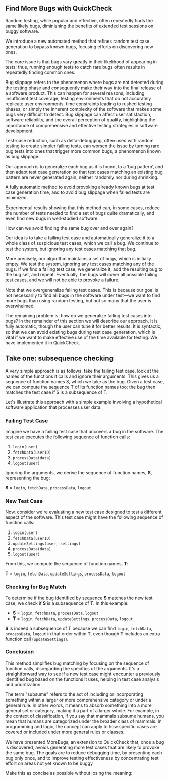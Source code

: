 ## Find More Bugs with QuickCheck

Random testing, while popular and effective, often repeatedly finds the same likely bugs, diminishing the benefits of extended test sessions on buggy software.

We introduce a new automated method that refines random test case generation to bypass known bugs, focusing efforts on discovering new ones.

The core issue is that bugs vary greatly in their likelihood of appearing in tests; thus, running enough tests to catch rare bugs often results in repeatedly finding common ones.

Bug slippage refers to the phenomenon where bugs are not detected during the testing phase and consequently make their way into the final release of a software product. This can happen for several reasons, including insufficient test coverage, testing environments that do not accurately replicate user environments, time constraints leading to rushed testing phases, or simply the inherent complexity of the software that makes some bugs very difficult to detect. Bug slippage can affect user satisfaction, software reliability, and the overall perception of quality, highlighting the importance of comprehensive and effective testing strategies in software development.

Test-case reduction, such as delta-debugging, often used with random testing to create simpler failing tests, can worsen the issue by turning rare bug tests into ones that trigger more common bugs, a phenomenon known as bug slippage.

Our approach is to generalize each bug as it is found, to a ‘bug pattern’, and then adapt test case generation so that test cases matching an existing bug pattern are never generated again, neither randomly nor during shrinking.

A fully automatic method to avoid provoking already known bugs at test case generation time, and to avoid bug slippage when failed tests are minimized.

Experimental results showing that this method can, in some cases, reduce the number of tests needed to find a set of bugs quite dramatically, and even find new bugs in well-studied software.

How can we avoid finding the same bug over and over again?

Our idea is to take a failing test case and automatically generalize it to a whole class of suspicious test cases, which we call a bug. We continue to test the system, but ignoring any test cases matching that bug.

More precisely, our algorithm maintains a set of bugs, which is initially empty. We test the system, ignoring any test cases matching any of the bugs. If we find a failing test case, we generalize it, add the resulting bug to the bug set, and repeat. Eventually, the bugs will cover all possible failing test cases, and we will not be able to provoke a failure.

Note that we overgeneralize failing test cases. This is because our goal is not necessarily to find all bugs in the software under test—we want to find more bugs than using random testing, but not so many that the user is overwhelmed.

The remaining problem is: how do we generalize failing test cases into bugs? In the remainder of this section we will describe our approach. It is fully automatic, though the user can tune it for better results. It is syntactic, so that we can avoid existing bugs during test case generation, which is vital if we want to make effective use of the time available for testing. We have implemented it in QuickCheck.

## Take one: subsequence checking

A very simple approach is as follows: take the failing test case, look at the names of the functions it calls and ignore their arguments. This gives us a sequence of function names S, which we take as the bug.
Given a test case, we can compute the sequence T of its function names too; the bug then matches the test case if S is a subsequence of T.

Let's illustrate this approach with a simple example involving a hypothetical software application that processes user data.

### Failing Test Case

Imagine we have a failing test case that uncovers a bug in the software. The test case executes the following sequence of function calls:

1. `login(user)`
2. `fetchData(userID)`
3. `processData(data)`
4. `logout(user)`

Ignoring the arguments, we derive the sequence of function names, **S**, representing the bug:

**S** = `login`, `fetchData`, `processData`, `logout`

### New Test Case

Now, consider we're evaluating a new test case designed to test a different aspect of the software. This test case might have the following sequence of function calls:

1. `login(user)`
2. `fetchData(userID)`
3. `updateSettings(user, settings)`
4. `processData(data)`
5. `logout(user)`

From this, we compute the sequence of function names, **T**:

**T** = `login`, `fetchData`, `updateSettings`, `processData`, `logout`

### Checking for Bug Match

To determine if the bug identified by sequence **S** matches the new test case, we check if **S** is a subsequence of **T**. In this example:

- **S** = `login`, `fetchData`, `processData`, `logout`
- **T** = `login`, `fetchData`, `updateSettings`, `processData`, `logout`

**S** is indeed a subsequence of **T** because we can find `login`, `fetchData`, `processData`, `logout` in that order within **T**, even though **T** includes an extra function call (`updateSettings`).

### Conclusion

This method simplifies bug matching by focusing on the sequence of function calls, disregarding the specifics of the arguments. It's a straightforward way to see if a new test case might encounter a previously identified bug based on the functions it uses, helping in test case analysis and prioritization.

The term "subsume" refers to the act of including or incorporating something within a larger or more comprehensive category or under a general rule. In other words, it means to absorb something into a more general set or category, making it a part of a larger whole. For example, in the context of classification, if you say that mammals subsume humans, you mean that humans are categorized under the broader class of mammals. In programming and logic, the concept can apply to how specific cases are covered or included under more general rules or classes.

We have presented MoreBugs, an extension to QuickCheck that, once a bug is discovered, avoids generating more test cases that are likely to provoke the same bug. The goals are to reduce debugging time, by presenting each bug only once, and to improve testing effectiveness by concentrating test effort on areas not yet known to be buggy

Make this as concise as possible without losing the meaning:
